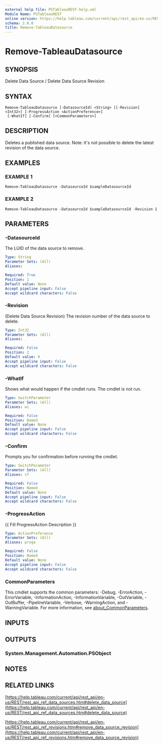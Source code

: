 ```yaml
---
external help file: PSTableauREST-help.xml
Module Name: PSTableauREST
online version: https://help.tableau.com/current/api/rest_api/en-us/REST/rest_api_ref_data_sources.htm#delete_data_source
schema: 2.0.0
title: Remove-TableauDatasource
---
```


# Remove-TableauDatasource

## SYNOPSIS
Delete Data Source / Delete Data Source Revision

## SYNTAX

```
Remove-TableauDatasource [-DatasourceId] <String> [[-Revision] <Int32>] [-ProgressAction <ActionPreference>]
 [-WhatIf] [-Confirm] [<CommonParameters>]
```

## DESCRIPTION
Deletes a published data source.
Note: it's not possible to delete the latest revision of the data source.

## EXAMPLES

### EXAMPLE 1
```
Remove-TableauDatasource -DatasourceId $sampleDatasourceId
```

### EXAMPLE 2
```
Remove-TableauDatasource -DatasourceId $sampleDatasourceId -Revision 1
```

## PARAMETERS

### -DatasourceId
The LUID of the data source to remove.

```yaml
Type: String
Parameter Sets: (All)
Aliases:

Required: True
Position: 1
Default value: None
Accept pipeline input: False
Accept wildcard characters: False
```

### -Revision
(Delete Data Source Revision) The revision number of the data source to delete.

```yaml
Type: Int32
Parameter Sets: (All)
Aliases:

Required: False
Position: 2
Default value: 0
Accept pipeline input: False
Accept wildcard characters: False
```

### -WhatIf
Shows what would happen if the cmdlet runs.
The cmdlet is not run.

```yaml
Type: SwitchParameter
Parameter Sets: (All)
Aliases: wi

Required: False
Position: Named
Default value: None
Accept pipeline input: False
Accept wildcard characters: False
```

### -Confirm
Prompts you for confirmation before running the cmdlet.

```yaml
Type: SwitchParameter
Parameter Sets: (All)
Aliases: cf

Required: False
Position: Named
Default value: None
Accept pipeline input: False
Accept wildcard characters: False
```

### -ProgressAction
{{ Fill ProgressAction Description }}

```yaml
Type: ActionPreference
Parameter Sets: (All)
Aliases: proga

Required: False
Position: Named
Default value: None
Accept pipeline input: False
Accept wildcard characters: False
```

### CommonParameters
This cmdlet supports the common parameters: -Debug, -ErrorAction, -ErrorVariable, -InformationAction, -InformationVariable, -OutVariable, -OutBuffer, -PipelineVariable, -Verbose, -WarningAction, and -WarningVariable. For more information, see [about_CommonParameters](http://go.microsoft.com/fwlink/?LinkID=113216).

## INPUTS

## OUTPUTS

### System.Management.Automation.PSObject
## NOTES

## RELATED LINKS

[https://help.tableau.com/current/api/rest_api/en-us/REST/rest_api_ref_data_sources.htm#delete_data_source](https://help.tableau.com/current/api/rest_api/en-us/REST/rest_api_ref_data_sources.htm#delete_data_source)

[https://help.tableau.com/current/api/rest_api/en-us/REST/rest_api_ref_revisions.htm#remove_data_source_revision](https://help.tableau.com/current/api/rest_api/en-us/REST/rest_api_ref_revisions.htm#remove_data_source_revision)

